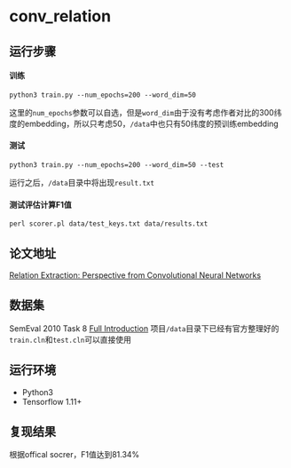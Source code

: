 # conv_relation
## 运行步骤
#### 训练
```
python3 train.py --num_epochs=200 --word_dim=50
```
这里的`num_epochs`参数可以自选，但是`word_dim`由于没有考虑作者对比的300纬度的embedding，所以只考虑50，`/data`中也只有50纬度的预训练embedding
#### 测试
```
python3 train.py --num_epochs=200 --word_dim=50 --test
```
运行之后，`/data`目录中将出现`result.txt`
#### 测试评估计算F1值
```
perl scorer.pl data/test_keys.txt data/results.txt
```
## 论文地址
[Relation Extraction: Perspective from Convolutional Neural Networks](https://github.com/coderGray1296/Relation-extraction/blob/master/Paper/SemEval2010_Task8/Perspective%20from%20Convolutional%20Neural%20Networks.pdf)
## 数据集
SemEval 2010 Task 8 [Full Introduction](https://docs.google.com/document/d/1QO_CnmvNRnYwNWu1-QCAeR5ToQYkXUqFeAJbdEhsq7w/preview)
项目`/data`目录下已经有官方整理好的`train.cln`和`test.cln`可以直接使用
## 运行环境
- Python3
- Tensorflow 1.11+
## 复现结果
根据offical socrer，F1值达到81.34%
